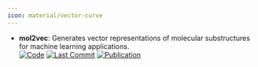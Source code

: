```yaml
---
icon: material/vector-curve
---
```


- **mol2vec**: Generates vector representations of molecular substructures for machine learning applications.  
		[![Code](https://img.shields.io/github/stars/samoturk/mol2vec?style=for-the-badge&logo=github)](https://github.com/samoturk/mol2vec) [![Last Commit](https://img.shields.io/github/last-commit/samoturk/mol2vec?style=for-the-badge&logo=github)](https://github.com/samoturk/mol2vec) [![Publication](https://img.shields.io/badge/Publication-Citations:484-blue?style=for-the-badge&logo=bookstack)](https://doi.org/10.1021/acs.jcim.7b00616) 
